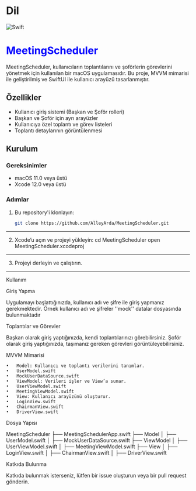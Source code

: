 # Dil
![Swift](https://img.shields.io/badge/language-Swift-orange.svg)

# <h1 style="color:blue;">MeetingScheduler</h1>

MeetingScheduler, kullanıcıların toplantılarını ve şoförlerin görevlerini yönetmek için kullanılan bir macOS uygulamasıdır. Bu proje, MVVM mimarisi ile geliştirilmiş ve SwiftUI ile kullanıcı arayüzü tasarlanmıştır.

## Özellikler

- Kullanıcı giriş sistemi (Başkan ve Şoför rolleri)
- Başkan ve Şoför için ayrı arayüzler
- Kullanıcıya özel toplantı ve görev listeleri
- Toplantı detaylarının görüntülenmesi

## Kurulum

### Gereksinimler

- macOS 11.0 veya üstü
- Xcode 12.0 veya üstü

### Adımlar

1. Bu repository'i klonlayın:
   ```bash
   git clone https://github.com/AlleyArda/MeetingScheduler.git
   

 ----------------------------------------------------------------------
2.	Xcode’u açın ve projeyi yükleyin:
      cd MeetingScheduler
      open MeetingScheduler.xcodeproj

---------------------------------------------------------------------- 
3.	Projeyi derleyin ve çalıştırın.

----------------------------------------------------------------------

Kullanım

Giriş Yapma

Uygulamayı başlattığınızda, kullanıcı adı ve şifre ile giriş yapmanız gerekmektedir. Örnek kullanıcı adı ve şifreler ''mock'' datalar dosyasında bulunmaktadır

Toplantılar ve Görevler

Başkan olarak giriş yaptığınızda, kendi toplantılarınızı görebilirsiniz. Şoför olarak giriş yaptığınızda, taşımanız gereken görevleri görüntüleyebilirsiniz.



MVVM Mimarisi

	•	Model: Kullanıcı ve toplantı verilerini tanımlar.
	•	UserModel.swift
	•	MockUserDataSource.swift
	•	ViewModel: Verileri işler ve View’a sunar.
	•	UserViewModel.swift
	•	MeetingViewModel.swift
	•	View: Kullanıcı arayüzünü oluşturur.
	•	LoginView.swift
	•	ChairmanView.swift
	•	DriverView.swift

 Dosya Yapısı

 MeetingScheduler
├── MeetingSchedulerApp.swift
├── Model
│   ├── UserModel.swift
│   ├── MockUserDataSource.swift
├── ViewModel
│   ├── UserViewModel.swift
│   ├── MeetingViewModel.swift
├── View
│   ├── LoginView.swift
│   ├── ChairmanView.swift
│   ├── DriverView.swift

Katkıda Bulunma

Katkıda bulunmak isterseniz, lütfen bir issue oluşturun veya bir pull request gönderin.
